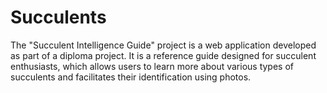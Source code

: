 # Succulents
The "Succulent Intelligence Guide" project is a web application developed as part of a diploma project. It is a reference guide designed for succulent enthusiasts, which allows users to learn more about various types of succulents and facilitates their identification using photos.
